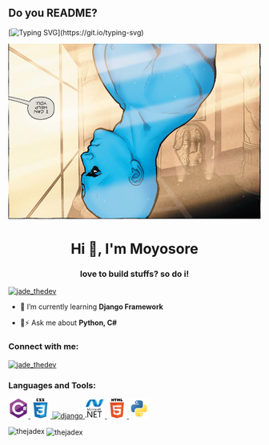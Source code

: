 ## Do you README?
[![Typing SVG](https://readme-typing-svg.herokuapp.com?size=30&color=C0BD8D&center=true&multiline=true&width=800&lines="There+Is+No+Future.+There+Is+No+Past.")](https://git.io/typing-svg)

<img src="https://github.com/joethesaint/joethesaint/raw/main/watchman.png">

<h1 align="center">Hi 👋, I'm Moyosore</h1>
<h3 align="center">love to build stuffs? so do i!</h3>

<p align="left"> <a href="https://twitter.com/jade_thedev" target="blank"><img src="https://img.shields.io/twitter/follow/jade_thedev?logo=twitter&style=for-the-badge" alt="jade_thedev" /></a> </p>

- 🌱 I’m currently learning **Django Framework**

- 💬⚡ Ask me about **Python, C#** 

<h3 align="left">Connect with me:</h3>
<p align="left">
<a href="https://twitter.com/jade_thedev" target="blank"><img align="center" src="https://raw.githubusercontent.com/rahuldkjain/github-profile-readme-generator/master/src/images/icons/Social/twitter.svg" alt="jade_thedev" height="30" width="40" /></a>
</p>

<h3 align="left">Languages and Tools:</h3>
<p align="left"> <a href="https://www.w3schools.com/cs/" target="_blank" rel="noreferrer"> <img src="https://raw.githubusercontent.com/devicons/devicon/master/icons/csharp/csharp-original.svg" alt="csharp" width="40" height="40"/> </a> <a href="https://www.w3schools.com/css/" target="_blank" rel="noreferrer"> <img src="https://raw.githubusercontent.com/devicons/devicon/master/icons/css3/css3-original-wordmark.svg" alt="css3" width="40" height="40"/> </a> <a href="https://www.djangoproject.com/" target="_blank" rel="noreferrer"> <img src="https://cdn.worldvectorlogo.com/logos/django.svg" alt="django" width="40" height="40"/> </a> <a href="https://dotnet.microsoft.com/" target="_blank" rel="noreferrer"> <img src="https://raw.githubusercontent.com/devicons/devicon/master/icons/dot-net/dot-net-original-wordmark.svg" alt="dotnet" width="40" height="40"/> </a> <a href="https://www.w3.org/html/" target="_blank" rel="noreferrer"> <img src="https://raw.githubusercontent.com/devicons/devicon/master/icons/html5/html5-original-wordmark.svg" alt="html5" width="40" height="40"/> </a> <a href="https://www.python.org" target="_blank" rel="noreferrer"> <img src="https://raw.githubusercontent.com/devicons/devicon/master/icons/python/python-original.svg" alt="python" width="40" height="40"/> </a> </p>

<p><img align="left" src="https://github-readme-stats.vercel.app/api/top-langs?username=thejadex&show_icons=true&theme=dark&locale=en&layout=compact" alt="thejadex" /></p>

<p>&nbsp;<img align="center" src="https://github-readme-stats.vercel.app/api?username=thejadex&show_icons=true&theme=dark&locale=en" alt="thejadex" /></p>

